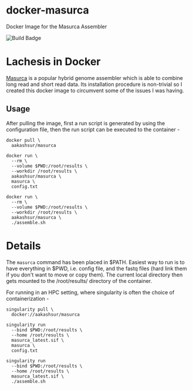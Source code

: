 # docker-masurca
Docker Image for the Masurca Assembler

![Build Badge](https://github.com/aakashsur/docker-masurca/actions/workflows/continuous-integration.yml/badge.svg)

# Lachesis in Docker

[Masurca](https://github.com/alekseyzimin/masurca) is a popular hybrid genome assembler which is able to combine long read and short read data. Its installation procedure is non-trivial so I created this docker image to circumvent some of the issues I was having. 

## Usage
After pulling the image, first a run script is generated by using the configuration file, then the run script can be executed to the container - 

```
docker pull \
  aakashsur/masurca
  
docker run \
  --rm \
  --volume $PWD:/root/results \
  --workdir /root/results \
  aakashsur/masurca \
  masurca \
  config.txt
  
docker run \
  --rm \
  --volume $PWD:/root/results \
  --workdir /root/results \
  aakashsur/masurca \
  ./assemble.sh
```

# Details

The `masurca` command has been placed in $PATH. Easiest way to run is to have everything in $PWD, i.e. config file, and the fastq files (hard link them if you don't want to move or copy them). The current local directory then gets mounted to the /root/results/ directory of the container. 

For running in an HPC setting, where singularity is often the choice of containerization - 

```
singularity pull \
  docker://aakashsur/masurca
  
singularity run 
  --bind $PWD:/root/results \
  --home /root/results \
  masurca_latest.sif \
  masurca \
  config.txt
  
singularity run 
  --bind $PWD:/root/results \
  --home /root/results \
  masurca_latest.sif \
  ./assemble.sh
```
